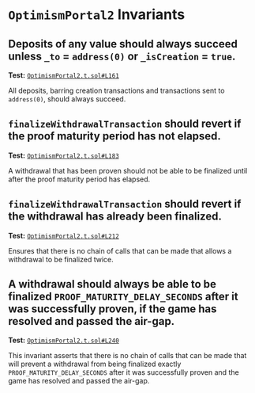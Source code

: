 # `OptimismPortal2` Invariants

## Deposits of any value should always succeed unless `_to` = `address(0)` or `_isCreation` = `true`.
**Test:** [`OptimismPortal2.t.sol#L161`](../test/invariants/OptimismPortal2.t.sol#L161)

All deposits, barring creation transactions and transactions sent to `address(0)`, should always succeed. 

## `finalizeWithdrawalTransaction` should revert if the proof maturity period has not elapsed.
**Test:** [`OptimismPortal2.t.sol#L183`](../test/invariants/OptimismPortal2.t.sol#L183)

A withdrawal that has been proven should not be able to be finalized until after the proof maturity period has elapsed. 

## `finalizeWithdrawalTransaction` should revert if the withdrawal has already been finalized.
**Test:** [`OptimismPortal2.t.sol#L212`](../test/invariants/OptimismPortal2.t.sol#L212)

Ensures that there is no chain of calls that can be made that allows a withdrawal to be finalized twice. 

## A withdrawal should **always** be able to be finalized `PROOF_MATURITY_DELAY_SECONDS` after it was successfully proven, if the game has resolved and passed the air-gap.
**Test:** [`OptimismPortal2.t.sol#L240`](../test/invariants/OptimismPortal2.t.sol#L240)

This invariant asserts that there is no chain of calls that can be made that will prevent a withdrawal from being finalized exactly `PROOF_MATURITY_DELAY_SECONDS` after it was successfully proven and the game has resolved and passed the air-gap. 